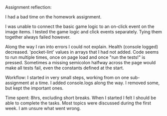 Assignment reflection:

I had a bad time on the homework assignment. 

I was unable to connect the basic game logic to an on-click event on the image items. I tested the game logic and click events separately. Tying them together always failed however.

Along the way I ran into errors I could not explain. Health (console logged) decreased. 'pocket-lint' values in arrays that I had not added. Code seems to run multiple times, once on page load and once "run the tests!" is pressed. Sometimes a missing semicolon halfway across the page would make all tests fail, even the constants defined at the start.

Workflow:
I started in very small steps, working from on one sub-assignment at a time. I added console.logs along the way. I removed some, but kept the important ones. 

Time spent: 8hrs, excluding short breaks.
When I started I felt I should be able to complete the tasks. Most topics were discussed during the first week. I am unsure what went wrong.





